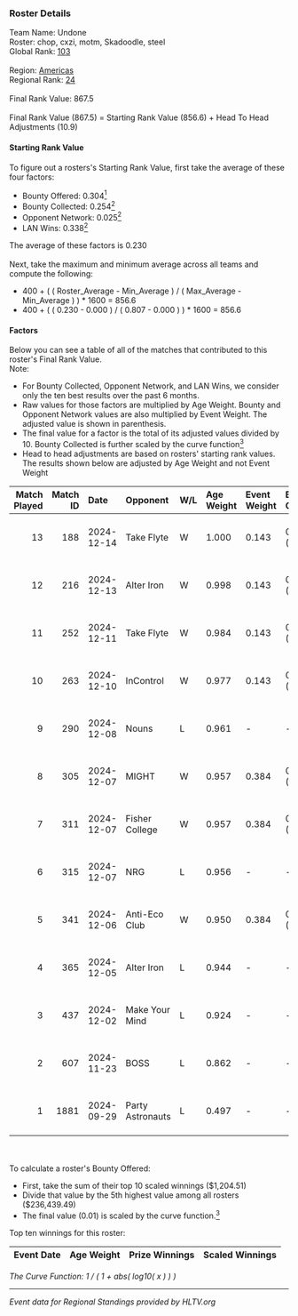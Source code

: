 ### Roster Details<br />
Team Name: Undone<br />
Roster: chop, cxzi, motm, Skadoodle, steel<br />
Global Rank: [103](../../standings_global_2025_01_13.md)<br />
<br />
Region: [Americas]( ../../standings_americas_2025_01_13.md)<br />
Regional Rank: [24]( ../../standings_americas_2025_01_13.md)<br />
<br />
Final Rank Value:  867.5<br />
<br />
Final Rank Value (867.5) = Starting Rank Value (856.6) + Head To Head Adjustments (10.9)<br />

#### Starting Rank Value<br />
To figure out a rosters's Starting Rank Value, first take the average of these four factors:<br />
- Bounty Offered: 0.304[<sup>1</sup>](#table2)
- Bounty Collected: 0.254[<sup>2</sup>](#table1)
- Opponent Network: 0.025[<sup>2</sup>](#table1)
- LAN Wins: 0.338[<sup>2</sup>](#table1)

The average of these factors is 0.230<br />
<br />
Next, take the maximum and minimum average across all teams and compute the following:<br />
- 400 + ( ( Roster_Average - Min_Average ) / ( Max_Average - Min_Average ) ) * 1600 = 856.6
- 400 + ( ( 0.230 - 0.000 ) / ( 0.807 - 0.000 ) ) * 1600 = 856.6


#### Factors<br />
Below you can see a table of all of the matches that contributed to this roster's Final Rank Value.<br />
Note:<br />

- For Bounty Collected, Opponent Network, and LAN Wins, we consider only the ten best results over the past 6 months.
- Raw values for those factors are multiplied by Age Weight. Bounty and Opponent Network values are also multiplied by Event Weight. The adjusted value is shown in parenthesis.
- The final value for a factor is the total of its adjusted values divided by 10. Bounty Collected is further scaled by the curve function[<sup>3</sup>](#curveFunction)
- Head to head adjustments are based on rosters' starting rank values. The results shown below are adjusted by Age Weight and not Event Weight
<span id="table1"></span><br />


| Match Played | Match ID | Date       | Opponent         | W/L | Age Weight | Event Weight | Bounty Collected | Opponent Network | LAN Wins  | H2H Adj. | Roster                             |
| -: | -: | :- | :- | :- | :- | :- | :- | :- | :- | -: | :- |
|           13 |      188 | 2024-12-14 | Take Flyte       | W   | 1.000      | 0.143        | 0.003 (0.000)    | 0.229 (0.033)    | 0 (0.000) |    10.60 | chop, cxzi, motm, Skadoodle, steel |
|           12 |      216 | 2024-12-13 | Alter Iron       | W   | 0.998      | 0.143        | 0.018 (0.002)    | 0.273 (0.039)    | 0 (0.000) |    10.89 | chop, cxzi, motm, Skadoodle, steel |
|           11 |      252 | 2024-12-11 | Take Flyte       | W   | 0.984      | 0.143        | 0.003 (0.000)    | 0.229 (0.032)    | 0 (0.000) |    10.84 | chop, cxzi, motm, Skadoodle, steel |
|           10 |      263 | 2024-12-10 | InControl        | W   | 0.977      | 0.143        | 0.000 (0.000)    | 0.000 (0.000)    | 0 (0.000) |     2.48 | chop, cxzi, motm, Skadoodle, steel |
|            9 |      290 | 2024-12-08 | Nouns            | L   | 0.961      | -            | -                | -                | -         |    -5.52 | chop, cxzi, motm, steel, taggy     |
|            8 |      305 | 2024-12-07 | MIGHT            | W   | 0.957      | 0.384        | 0.006 (0.002)    | 0.157 (0.058)    | 1 (0.957) |    13.29 | chop, cxzi, motm, steel, taggy     |
|            7 |      311 | 2024-12-07 | Fisher College   | W   | 0.957      | 0.384        | 0.017 (0.006)    | 0.190 (0.070)    | 1 (0.957) |    17.71 | chop, cxzi, motm, steel, taggy     |
|            6 |      315 | 2024-12-07 | NRG              | L   | 0.956      | -            | -                | -                | -         |    -3.44 | chop, cxzi, motm, steel, taggy     |
|            5 |      341 | 2024-12-06 | Anti-Eco Club    | W   | 0.950      | 0.384        | 0.000 (0.000)    | 0.045 (0.016)    | 1 (0.950) |     3.61 | chop, cxzi, motm, steel, taggy     |
|            4 |      365 | 2024-12-05 | Alter Iron       | L   | 0.944      | -            | -                | -                | -         |   -18.66 | chop, cxzi, motm, Skadoodle, steel |
|            3 |      437 | 2024-12-02 | Make Your Mind   | L   | 0.924      | -            | -                | -                | -         |   -18.33 | chop, cxzi, motm, Skadoodle, steel |
|            2 |      607 | 2024-11-23 | BOSS             | L   | 0.862      | -            | -                | -                | -         |    -5.90 | chop, cxzi, motm, Skadoodle, steel |
|            1 |     1881 | 2024-09-29 | Party Astronauts | L   | 0.497      | -            | -                | -                | -         |    -6.71 | BeaKie, chop, cxzi, motm, stamina  |

<br />
<span id="table2"></span><br />
To calculate a roster's Bounty Offered:<br />

- First, take the sum of their top 10 scaled winnings ($1,204.51)
- Divide that value by the 5th highest value among all rosters ($236,439.49)
- The final value (0.01) is scaled by the curve function.[<sup>3</sup>](#curveFunction)

Top ten winnings for this roster:<br />

| Event Date | Age Weight | Prize Winnings | Scaled Winnings |
| :- | -: | :- | :- |


<span id="curveFunction"></span>_The Curve Function: 1 / ( 1 + abs( log10( x ) ) )_<br />

---
_Event data for Regional Standings provided by HLTV.org_<br />
